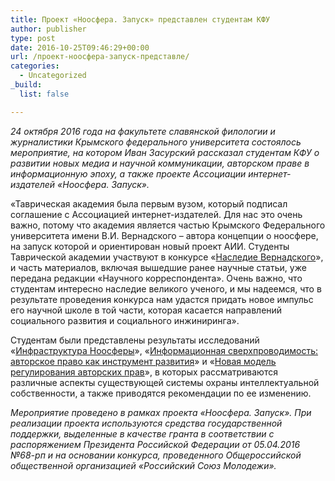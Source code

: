 ```yaml
---
title: Проект «Ноосфера. Запуск» представлен студентам КФУ
author: publisher
type: post
date: 2016-10-25T09:46:29+00:00
url: /проект-ноосфера-запуск-представле/
categories:
  - Uncategorized
_build:
  list: false

---
```

*24 октября 2016 года на факультете славянской филологии и журналистики Крымского федерального университета состоялось мероприятие, на котором Иван Засурский рассказал студентам КФУ о развитии новых медиа и научной коммуникации, авторском праве в информационную эпоху, а также проекте Ассоциации интернет-издателей «Ноосфера. Запуск».*

«Таврическая академия была первым вузом, который подписал соглашение с Ассоциацией интернет-издателей. Для нас это очень важно, потому что академия является частью Крымского Федерального университета имени В.И. Вернадского – автора концепции о ноосфере, на запуск которой и ориентирован новый проект АИИ. Студенты Таврической академии участвуют в конкурсе «[Наследие Вернадского][1]», и часть материалов, включая вышедшие ранее научные статьи, уже передана редакции «Научного корреспондента». Очень важно, что студентам интересно наследие великого ученого, и мы надеемся, что в результате проведения конкурса нам удастся придать новое импульс его научной школе в той части, которая касается направлений социального развития и социального инжиниринга».

Студентам были представлены результаты исследований «[Инфраструктура Ноосферы][2]», «[Информационная сверхпроводимость: авторское право как инструмент развития][3]» и «[Новая модель регулирования авторских прав][4]», в которых рассматриваются различные аспекты существующей системы охраны интеллектуальной собственности, а также приводятся рекомендации по ее изменению.

_Мероприятие проведено в рамках проекта «Ноосфера. Запуск». При реализации проекта используются средства государственной поддержки, выделенные в качестве гранта в соответствии c распоряжением Президента Российской Федерации от 05.04.2016 №68-рп и на основании конкурса, проведенного Общероссийской общественной организацией «Российский Союз Молодежи»._

 [1]: http://nauchkor.ru/contests/nasledie-v-i-vernadskogo-575d9b005f1be7670cace5cd
 [2]: http://nauchkor.ru/pubs/infrastruktura-noosfery-57ebe8f35f1be739f2f8dbda
 [3]: http://nauchkor.ru/pubs/informatsionnaya-sverhprovodimost-57ebeb475f1be739f2f8dbdc
 [4]: http://nauchkor.ru/pubs/novaya-model-regulirovaniya-avtorskih-prav-v-internete-obschestvennoe-dostoyanie-i-kontseptsiya-obschego-blaga-57ebed7f5f1be739f2f8dbde